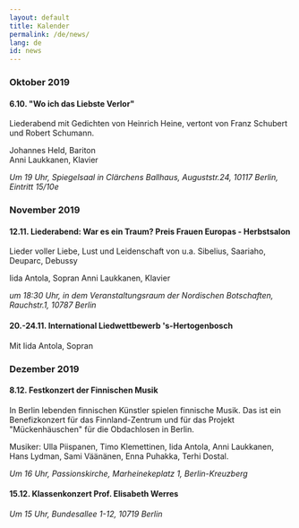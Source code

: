 ```yaml
---
layout: default
title: Kalender
permalink: /de/news/
lang: de
id: news
---
```

### Oktober 2019

#### 6.10. "Wo ich das Liebste Verlor"

Liederabend mit Gedichten von Heinrich Heine, vertont von Franz Schubert und Robert Schumann.  

Johannes Held, Bariton    
Anni Laukkanen, Klavier

_Um 19 Uhr, Spiegelsaal in Clärchens Ballhaus, Auguststr.24, 10117 Berlin, Eintritt 15/10e_ 

### November 2019

#### 12.11. Liederabend: War es ein Traum? Preis Frauen Europas - Herbstsalon 

Lieder voller Liebe, Lust und Leidenschaft von u.a. Sibelius, Saariaho, Deuparc, Debussy

Iida Antola, Sopran
Anni Laukkanen, Klavier

_um 18:30 Uhr, in dem Veranstaltungsraum der Nordischen Botschaften, Rauchstr.1, 10787 Berlin_

#### 20.-24.11. International Liedwettbewerb 's-Hertogenbosch

Mit Iida Antola, Sopran 

### Dezember 2019

#### 8.12. Festkonzert der Finnischen Musik

In Berlin lebenden finnischen Künstler spielen finnische Musik. Das ist ein Benefizkonzert für das Finnland-Zentrum und für das Projekt "Mückenhäuschen" für die Obdachlosen in Berlin. 

Musiker: Ulla Piispanen, Timo Klemettinen, Iida Antola, Anni Laukkanen, Hans Lydman, Sami Väänänen, Enna Puhakka, Terhi Dostal.

_Um 16 Uhr, Passionskirche, Marheinekeplatz 1, Berlin-Kreuzberg_

#### 15.12. Klassenkonzert Prof. Elisabeth Werres

_Um 15 Uhr, Bundesallee 1-12, 10719 Berlin_  

